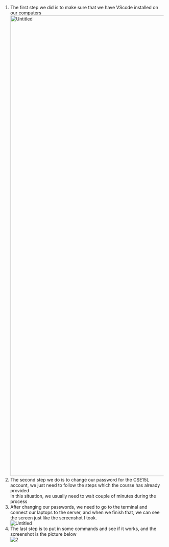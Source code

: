 1. The first step we did is to make sure that we have VScode installed on our computers<br /><img width="1440" alt="Untitled" src="https://user-images.githubusercontent.com/122485099/211921441-9caf3397-6295-4026-a2f3-3e148cbd7366.png"> <br />
2. The second step we do is to change our password for the CSE15L account, we just need to follow the steps which the course has already provided<br />
In this situation, we usually need to wait couple of minutes during the process<br />
3. After changing our passwords, we need to go to the terminal and connect our laptops to the server, and when we finish that, we can see the screen just like the screenshot I took.<br />
![Untitled](https://user-images.githubusercontent.com/122485099/211921702-75a4eb3b-e9d2-40fd-a1dd-6d71334e0e95.jpg)
4. The last step is to put in some commands and see if it works, and the screenshot is the picture below<br />
![2](https://user-images.githubusercontent.com/122485099/211921771-bab5011c-33a8-40ac-b7dd-7e159ce86af5.jpg)
